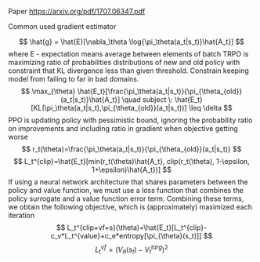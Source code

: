 Paper https://arxiv.org/pdf/1707.06347.pdf

Common used gradient estimator

$$
\hat{g} = \hat{E}[\nabla_\theta \log{\pi_\theta(a_t|s_t)}\hat{A_t}]
$$
where E - expectation means average between elements of batch
TRPO is maximizing ratio of probabilities distributions of new and old policy with constraint that KL divergence less than given threshold. Constrain keeping model from failing to far in bad domains.
$$
\max_{\theta} \hat{E_t}[\frac{\pi_\theta(a_t|s_t)}{\pi_{\theta_{old}}(a_t|s_t)}\hat{A_t}] \quad subject \: \hat{E_t}[KL(\pi_\theta(a_t|s_t),\pi_{\theta_{old}}(a_t|s_t))] \leq \delta
$$
PPO is updating policy with pessimistic bound, ignoring the probability ratio on improvements and including ratio in gradient when objective getting worse 
$$
r_t(\theta)=\frac{\pi_\theta(a_t|s_t)}{\pi_{\theta_{old}}(a_t|s_t)} 
$$
$$
L_t^{clip}=\hat{E_t}[min(r_t(\theta)\hat{A_t}, clip(r_t(\theta), 1-\epsilon, 1+\epsilon)\hat{A_t})]
$$
If using a neural network architecture that shares parameters between the policy and value function, we must use a loss function that combines the policy surrogate and a value function error term. Combining these terms, we obtain the following objective, which is (approximately) maximized each iteration
$$
L_t^{clip+vf+s}(\theta)=\hat{E_t}[L_t^{clip}-c_v*L_t^{value}+c_e*entropy[\pi_{\theta}(s_t)]]
$$
$$
L_t^{vf} = (V_{\theta}(s_t)-V_t^{targ})^2
$$
